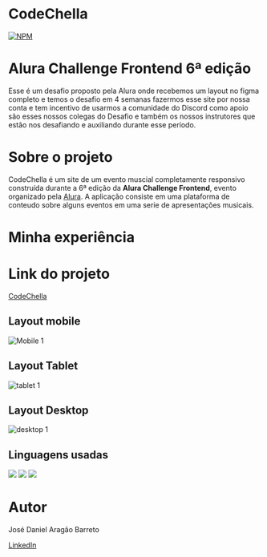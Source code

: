 # **CodeChella**
[![NPM](https://img.shields.io/npm/l/react)](https://github.com/DanielBarret0/adopet/blob/main/LICENSE)

# Alura Challenge Frontend 6ª edição

Esse é um desafio proposto pela Alura onde recebemos um layout no figma completo e temos o desafio em 4 semanas fazermos esse site por nossa conta e tem incentivo de usarmos a comunidade do Discord como apoio são esses nossos colegas do Desafio e também os nossos instrutores que estão nos desafiando e auxiliando durante esse período.

# Sobre o projeto

CodeChella é um site de um evento muscial completamente responsivo construída durante a 6ª edição da **Alura Challenge Frontend**, evento organizado pela [Alura](https://www.alura.com.br/).
A aplicação consiste em uma plataforma de conteudo sobre alguns eventos em uma serie de apresentações musicais.

# Minha experiência



# Link do projeto

[CodeChella]()

## Layout mobile 
![Mobile 1]()

## Layout Tablet
![tablet 1]()

## Layout Desktop
![desktop 1](h)

## Linguagens usadas
<div align='left'>
  <img src="https://img.shields.io/badge/HTML5-E34F26?style=for-the-badge&logo=html5&logoColor=white">
  <img src="https://img.shields.io/badge/CSS3-1572B6?style=for-the-badge&logo=css3&logoColor=white">
  <img src="https://img.shields.io/badge/JavaScript-F7DF1E?style=for-the-badge&logo=javascript&logoColor=black">
</div>

# Autor

José Daniel Aragão Barreto

[LinkedIn](https://www.linkedin.com/in/daniel-barreto-1b763216a/)
